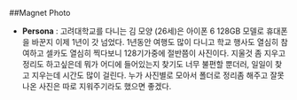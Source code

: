 ##Magnet Photo



* <b>Persona</b> : 고려대학교를 다니는 김 모양 (26세)은 아이폰 6 128GB 모델로 휴대폰을 바꾼지 이제 1년이 갓 넘었다. 1년동안 여행도 많이 다니고 학교 행사도 열심히 참여하고 셀카도 열심히 찍다보니 128기가중에 절반쯤이 사진이다. 지울것 좀 지우고 정리도 하고싶은데 뭐가 어디에 들어있는지 찾기도 너무 불편할 뿐더러, 일일이 찾고 지우는데 시간도 많이 걸린다. 누가 사진별로 모아서 폴더로 정리좀 해주고 잘못 나온 사진은 따로 지워주기라도 했으면 좋겠다. 


